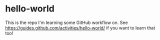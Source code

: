 # hello-world

This is the repo I'm learning some GitHub workflow on.
See https://guides.github.com/activities/hello-world/ if you want to learn that too!
